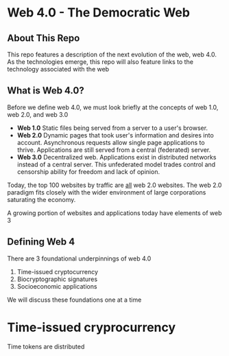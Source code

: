 # Web 4.0 - The Democratic Web

## About This Repo 

This repo features a description of the next evolution of the web, web 4.0. As the technologies emerge, this repo will also feature links to the technology associated with the web

## What is Web 4.0?

Before we define web 4.0, we must look briefly at the concepts of web 1.0, web 2.0, and web 3.0

 - **Web 1.0**
Static files being served from a server to a user's browser.
 - **Web 2.0**
Dynamic pages that took user's information and desires into account. Asynchronous requests allow single page applications to thrive. Applications are still served from a central (federated) server.
 - **Web 3.0**
Decentralized web. Applications exist in distributed networks instead of a central server. This unfederated model trades control and censorship ability for freedom and lack of opinion. 

Today, the top 100 websites by traffic are [all](https://www.alexa.com/topsites) web 2.0 websites. The web 2.0 paradigm fits closely with the wider environment of large corporations saturating the economy. 

A growing portion of websites and applications today have elements of web 3 

## Defining Web 4

There are 3 foundational underpinnings of web 4.0

 1. Time-issued cryptocurrency 
 2. Biocryptographic signatures
 3. Socioeconomic applications

We will discuss these foundations one at a time

# Time-issued cryprocurrency

Time tokens are distributed 

<!--stackedit_data:
eyJoaXN0b3J5IjpbMTU3MzQ1MjgyNyw1MDg5NDIyMzUsMzY4Mj
E0Njc1LDc2OTA5MzMyMF19
-->